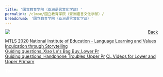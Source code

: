 ```yaml
---
title: '国立教育学院（亚洲语言文化学部）'
permalink: /clmoe/国立教育学院（亚洲语言文化学部）/
breadcrumb: '国立教育学院（亚洲语言文化学部）'
---
```

<a href="/gallery/华文学习展示区-chinese-exhibitions-e/community-partners/" style="float:right;">Back</a>
 <img src="/images/NIE-CL.jpg"> <br/>
  
<a href="/clmoe/MTLS 2020_National Institute of Education_Storytelling_Language Learning and Values Inculcation.pdf" download>MTLS 2020 National Institute of Education  -  Language Learning and Values Inculcation through Storytelling</a><br/>
<a href="/clmoe/Guiding questions_Xiao Le's Bag Buy_Lower Pr.pdf" download>Guiding questions_Xiao Le's Bag Buy_Lower Pr</a><br/>
<a href="/clmoe/Guiding questions_Handphone Troubles_Upper Pr.pdf" download>Guiding questions_Handphone Troubles_Upper Pr</a>
<a href="/clmoe/CL Videos for Lower and Upper Primary.pdf" download>CL Videos for Lower and Upper Primary</a>

<div class="btntop"><a href="#top" style="text-decoration:none;"><span style="color:white"><b>Top</b></span></a></div>
